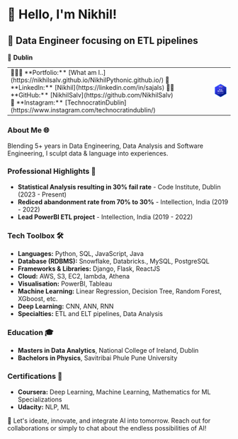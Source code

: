 # 👋 Hello, I'm Nikhil!

## 🚀 Data Engineer focusing on ETL pipelines
📍 **Dublin**  

<table>
  <tr>
    <td>
      <!-- Your text content here -->
      <!-- 📧 **Email:** [contact@sajalsharma.com](mailto:contact@sajalsharma.com)   -->
      👨🏻‍🎓 **Portfolio:** [What am I..](https://nikhilsalv.github.io/NikhilPythonic.github.io/)  
      🔗 **LinkedIn:** [Nikhil](https://linkedin.com/in/sajals)  
      👨‍💻 **GitHub:** [NikhilSalv](https://github.com/NikhilSalv)<br>
      🔔 **Instagram:** [TechnocratinDublin](https://www.instagram.com/technocratindublin/)
    </td>
    <td>
      <img src="https://github.com/NikhilSalv/NikhilSalv/blob/main/aws-certified-data-engineer-associate.png?raw=true" width="300" alt="Description of the image">
    </td>
  </tr>
</table>

### About Me 🌐
Blending 5+ years in Data Engineering, Data Analysis and Software Engineering, I sculpt data & language into experiences. 


### Professional Highlights 🌟
- **Statistical Analysis resulting in 30% fail rate** - Code Institute, Dublin (2023 - Present)
- **Rediced abandonment rate from 70% to 30%** - Intellection, India (2019 - 2022)
- **Lead PowerBI ETL project** - Intellection, India (2019 - 2022)


### Tech Toolbox 🛠️
- **Languages:** Python, SQL, JavaScript, Java
- **Database (RDBMS):** Snowflake, Databricks., MySQL, PostgreSQL
- **Frameworks & Libraries:** Django, Flask, ReactJS
- **Cloud:** AWS, S3, EC2, lambda, Athena
- **Visualisation:** PowerBI, Tableau
- **Machine Learning:** Linear Regression, Decision Tree, Random Forest, XGboost, etc. 
- **Deep Learning:** CNN, ANN, RNN
- **Specialties:** ETL and ELT pipelines, Data Analysis

### Education 🎓
- **Masters in Data Analytics**, National College of Ireland, Dublin
- **Bachelors in Physics**, Savitribai Phule Pune University

### Certifications 📜
- **Coursera:** Deep Learning, Machine Learning, Mathematics for ML Specializations
- **Udacity:** NLP, ML

🔗 Let's ideate, innovate, and integrate AI into tomorrow. Reach out for collaborations or simply to chat about the endless possibilities of AI!


